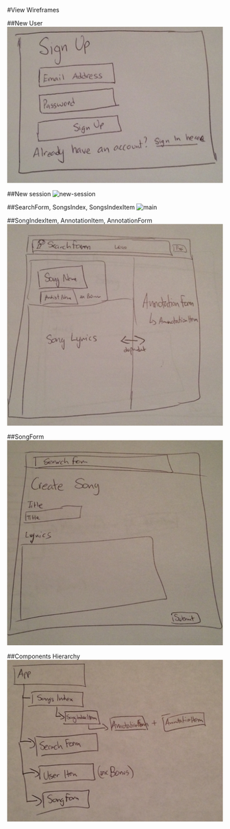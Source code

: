 #View Wireframes

##New User
![new-user]

##New session
![new-session]

##SearchForm, SongsIndex, SongsIndexItem
![main]

##SongIndexItem, AnnotationItem, AnnotationForm
![song-show]

##SongForm
![song-form]

##Components Hierarchy
![components]

[new-user]: ./views/sign_up.png
[new-session]: ./views/sign_in.png
[main]: ./views/main.png
[song-show]: ./views/song_show.png
[song-form]: ./views/song_form.png
[components]: ./views/hierarchy.png
